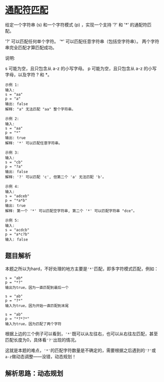 # [通配符匹配](https://leetcode.com/problems/wildcard-matching/)

给定一个字符串 (s) 和一个字符模式 (p) ，实现一个支持 '?' 和 '*' 的通配符匹配。

'?' 可以匹配任何单个字符。
'*' 可以匹配任意字符串（包括空字符串）。
两个字符串完全匹配才算匹配成功。

说明:

s 可能为空，且只包含从 a-z 的小写字母。
p 可能为空，且只包含从 a-z 的小写字母，以及字符 ? 和 *。

```
示例 1:
输入:
s = "aa"
p = "a"
输出: false
解释: "a" 无法匹配 "aa" 整个字符串。

示例 2:
输入:
s = "aa"
p = "*"
输出: true
解释: '*' 可以匹配任意字符串。

示例 3:
输入:
s = "cb"
p = "?a"
输出: false
解释: '?' 可以匹配 'c', 但第二个 'a' 无法匹配 'b'。

示例 4:
输入:
s = "adceb"
p = "*a*b"
输出: true
解释: 第一个 '*' 可以匹配空字符串, 第二个 '*' 可以匹配字符串 "dce"。

示例 5:
输入:
s = "acdcb"
p = "a*c?b"
输入: false
```

## 题目解析

本题之所以为hard，不好处理的地方主要是`'*'`匹配，即多字符模式匹配，例如：

```
s = "ab*
p = "*?"
输出为true，因为一直匹配到最后一个

s = "ab"
p = "?*"
输入为true，因为开始一直匹配到末尾

s = "ab"
p = "*?*?*"
输入为true，因为匹配了两个字符
```

根据上边的三个例子可以看到，`'*'`既可以从左往右，也可以从右往左匹配，甚至匹配长度为0，具体看`'?'`出现的情况。

这就是本题的难点，`'*'`的匹配字符数量是不确定的，需要根据之后遇到的`'?'`或`a-z`做动态调整——没错，动态规划！

## 解析思路：动态规划


